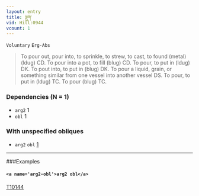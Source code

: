 ```yaml
---
layout: entry
title: ལྡུག་
vid: Hill:0944
vcount: 1
---
```

`Voluntary` `Erg-Abs`
> To pour out, pour into, to sprinkle, to strew, to cast, to found (metal) (ldug) CD\.
 To pour into a pot, to fill (blug) CD\.
 To pour, to put in (ldug) DK\.
 To pout into, to put in (blug) DK\.
 To pour a liquid, grain, or something similar from one vessel into another vessel DS\.
 To pour, to put in (ldug) TC\.
 To pour (blug) TC\.

### Dependencies (N = 1)
* `arg2` 1
* `obl` 1


### With unspecified obliques
* `arg2` `obl` [1](#arg2-obl)

---

###Examples




#### `<a name='arg2-obl'>arg2 obl</a>`

<a target='blank' href='http://tibetanverbs.soas.ac.uk/~badw/#/mila/025a?focus=T10144'>T10144</a>
